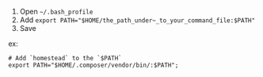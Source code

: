 1. Open `~/.bash_profile`
2. Add `export PATH="$HOME/the_path_under~_to_your_command_file:$PATH"`
3. Save

ex:   
```shell
# Add `homestead` to the `$PATH`
export PATH="$HOME/.composer/vendor/bin/:$PATH";
```
